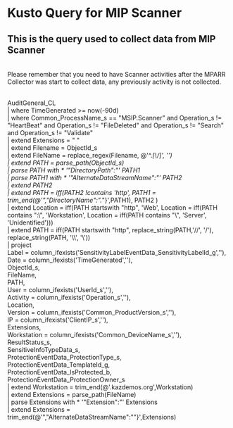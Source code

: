 # Kusto Query for MIP Scanner

## This is the query used to collect data from MIP Scanner

<br/>Please remember that you need to have Scanner activities after the MPARR Collector was start to collect data, any previously activity is not collected.

<br/>AuditGeneral_CL 
<br/>| where TimeGenerated >= now(-90d) 
<br/>| where Common_ProcessName_s == "MSIP.Scanner" and Operation_s != "HeartBeat" and Operation_s != "FileDeleted" and Operation_s != "Search" and Operation_s != "Validate" 
<br/>| extend Extensions = " " 
<br/>| extend Filename = ObjectId_s
<br/>| extend FileName = replace_regex(Filename, @'^.*[\\\/]', '')
<br/>| extend PATH = parse_path(ObjectId_s)
<br/>| parse PATH with * '"DirectoryPath":"' PATH1
<br/>| parse PATH1 with * '"AlternateDataStreamName":"' PATH2
<br/>| extend PATH2
<br/>| extend PATH = iff(PATH2 !contains 'http', PATH1 = trim_end(@'","DirectoryName":".*"}',PATH1), PATH2 )
<br/>| extend Location = iff(PATH startswith "http", 'Web', Location = iff(PATH contains ":\\", 'Workstation', Location = iff(PATH contains "\\", 'Server', 'Unidentified')))
<br/>| extend PATH = iff(PATH startswith "http", replace_string(PATH,'//', '/'), replace_string(PATH, '\\\\', '\\'))
<br/>| project
<br/>        Label = column_ifexists('SensitivityLabelEventData_SensitivityLabelId_g',''),
<br/>        Date = column_ifexists('TimeGenerated',''),
<br/>        ObjectId_s,
<br/>        FileName,
<br/>        PATH,
<br/>        User = column_ifexists('UserId_s',''),
<br/>        Activity = column_ifexists('Operation_s',''),
<br/>        Location,
<br/>        Version = column_ifexists('Common_ProductVersion_s',''),
<br/>        IP = column_ifexists('ClientIP_s',''),
<br/>        Extensions,
<br/>        Workstation = column_ifexists('Common_DeviceName_s',''),
<br/>        ResultStatus_s,
<br/>        SensitiveInfoTypeData_s,
<br/>        ProtectionEventData_ProtectionType_s,
<br/>        ProtectionEventData_TemplateId_g,
<br/>        ProtectionEventData_IsProtected_b,
<br/>        ProtectionEventData_ProtectionOwner_s
<br/>| extend Workstation = trim_end(@'.kazdemos.org',Workstation)
<br/>| extend Extensions = parse_path(FileName)
<br/>| parse Extensions with * '"Extension":"' Extensions
<br/>| extend Extensions = trim_end(@'","AlternateDataStreamName":""}',Extensions)
